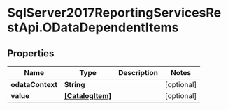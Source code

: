 # SqlServer2017ReportingServicesRestApi.ODataDependentItems

## Properties
Name | Type | Description | Notes
------------ | ------------- | ------------- | -------------
**odataContext** | **String** |  | [optional] 
**value** | [**[CatalogItem]**](CatalogItem.md) |  | [optional] 


